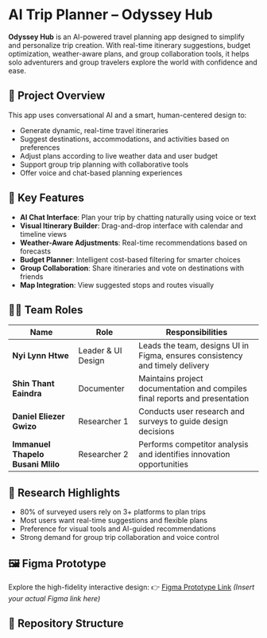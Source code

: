 # AI Trip Planner – Odyssey Hub

**Odyssey Hub** is an AI-powered travel planning app designed to simplify and personalize trip creation. With real-time itinerary suggestions, budget optimization, weather-aware plans, and group collaboration tools, it helps solo adventurers and group travelers explore the world with confidence and ease.

## 🚀 Project Overview

This app uses conversational AI and a smart, human-centered design to:
- Generate dynamic, real-time travel itineraries
- Suggest destinations, accommodations, and activities based on preferences
- Adjust plans according to live weather data and user budget
- Support group trip planning with collaborative tools
- Offer voice and chat-based planning experiences

## 🧠 Key Features

- **AI Chat Interface**: Plan your trip by chatting naturally using voice or text
- **Visual Itinerary Builder**: Drag-and-drop interface with calendar and timeline views
- **Weather-Aware Adjustments**: Real-time recommendations based on forecasts
- **Budget Planner**: Intelligent cost-based filtering for smarter choices
- **Group Collaboration**: Share itineraries and vote on destinations with friends
- **Map Integration**: View suggested stops and routes visually

## 🧑‍💻 Team Roles

| Name                                | Role                | Responsibilities                                                                 |
|-------------------------------------|---------------------|----------------------------------------------------------------------------------|
| **Nyi Lynn Htwe**                   | Leader & UI Design  | Leads the team, designs UI in Figma, ensures consistency and timely delivery     |
| **Shin Thant Eaindra**              | Documenter          | Maintains project documentation and compiles final reports and presentation      |
| **Daniel Eliezer Gwizo**            | Researcher 1        | Conducts user research and surveys to guide design decisions                     |
| **Immanuel Thapelo Busani Mlilo**  | Researcher 2        | Performs competitor analysis and identifies innovation opportunities             |

## 🧪 Research Highlights

- 80% of surveyed users rely on 3+ platforms to plan trips
- Most users want real-time suggestions and flexible plans
- Preference for visual tools and AI-guided recommendations
- Strong demand for group trip collaboration and voice control

## 🖼️ Figma Prototype

Explore the high-fidelity interactive design:
👉 [Figma Prototype Link](https://www.figma.com/design/6pMi0Po8AWLw6WmWCalVfP/Odyssey-Hub?node-id=6-27&t=Gy7odGeKHpGHYbtt-1) *(Insert your actual Figma link here)*

## 📁 Repository Structure

